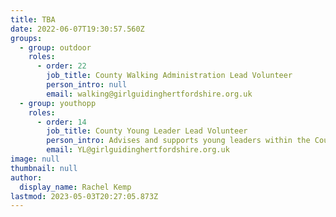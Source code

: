 ```yaml
---
title: TBA
date: 2022-06-07T19:30:57.560Z
groups:
  - group: outdoor
    roles:
      - order: 22
        job_title: County Walking Administration Lead Volunteer
        person_intro: null
        email: walking@girlguidinghertfordshire.org.uk
  - group: youthopp
    roles:
      - order: 14
        job_title: County Young Leader Lead Volunteer
        person_intro: Advises and supports young leaders within the County
        email: YL@girlguidinghertfordshire.org.uk
image: null
thumbnail: null
author:
  display_name: Rachel Kemp
lastmod: 2023-05-03T20:27:05.873Z
---
```

